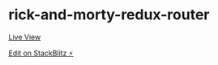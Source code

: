 # rick-and-morty-redux-router

[Live View](rick-and-morty-redux-router.vercel.app)

[Edit on StackBlitz ⚡️](https://stackblitz.com/edit/vitejs-vite-erkpjd)
